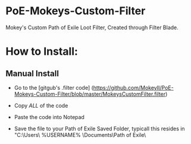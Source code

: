 # PoE-Mokeys-Custom-Filter
Mokey's Custom Path of Exile Loot Filter, Created through Filter Blade.


<h1>How to Install:</h1>

<h2>Manual Install</h2>

* Go to the [gitgub's .filter code] (https://github.com/MokeyII/PoE-Mokeys-Custom-Filter/blob/master/MokeysCustomFilter.filter)

* Copy _ALL_ of the code

* Paste the code into Notepad

* Save the file to your Path of Exile Saved Folder, typicall this resides in "C:\Users\ %USERNAME% \Documents\Path of Exile\


  
